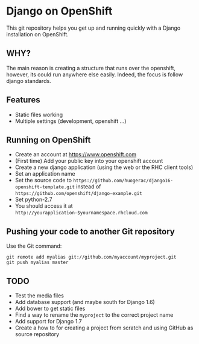 Django on OpenShift
===================

This git repository helps you get up and running quickly with a Django
installation on OpenShift.  

WHY?
--------------------
The main reason is creating a structure that runs over the openshift, however, its could run anywhere else easily. Indeed, the focus is follow django standards.


Features
--------------------
- Static files working
- Multiple settings (development, openshift ...)


Running on OpenShift
--------------------

- Create an account at https://www.openshift.com
- (First time) Add your public key into your openshift account
- Create a new django application (using the web or the RHC client tools)
- Set an application name
- Set the source code to ```https://github.com/huogerac/django16-openshift-template.git```
	instead of ```https://github.com/openshift/django-example.git```
- Set python-2.7
- You should access it at ```http://yourapplication-$yournamespace.rhcloud.com```


Pushing your code to another Git repository
-------------------------------------------
Use the Git command:

    git remote add myalias git://github.com/myaccount/myproject.git
    git push myalias master


TODO
----
- Test the media files
- Add database support (and maybe south for Django 1.6)
- Add bower to get static files
- Find a way to rename the ```myproject``` to the correct project name
- Add support for Django 1.7
- Create a how to for creating a project from scratch and using GitHub as source repository
